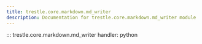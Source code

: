 ```yaml
---
title: trestle.core.markdown.md_writer
description: Documentation for trestle.core.markdown.md_writer module
---
```


::: trestle.core.markdown.md_writer
handler: python
